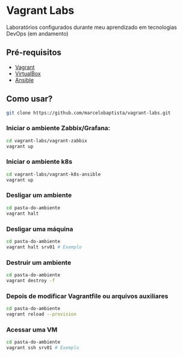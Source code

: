 # Vagrant Labs

Laboratórios configurados durante meu aprendizado em tecnologias DevOps (em andamento)

## Pré-requisitos

- [Vagrant](https://www.vagrantup.com/downloads)
- [VirtualBox](https://www.virtualbox.org/wiki/Downloads)
- [Ansible](https://docs.ansible.com/ansible/latest/installation_guide/intro_installation.html)

## Como usar?
```sh
git clone https://github.com/marcelobaptista/vagrant-labs.git
```
### Iniciar o ambiente Zabbix/Grafana:
```sh 
cd vagrant-labs/vagrant-zabbix
vagrant up
```
### Iniciar o ambiente k8s
```sh 
cd vagrant-labs/vagrant-k8s-ansible
vagrant up
```
### Desligar um ambiente
```sh 
cd pasta-do-ambiente
vagrant halt
```
### Desligar uma máquina
```sh 
cd pasta-do-ambiente
vagrant halt srv01 # Exemplo
```
### Destruir um ambiente
```sh 
cd pasta-do-ambiente
vagrant destroy -f
```
### Depois de modificar Vagrantfile ou arquivos auxiliares
```sh 
cd pasta-do-ambiente
vagrant reload --provision
```
### Acessar uma VM
```sh 
cd pasta-do-ambiente
vagrant ssh srv01 # Exemplo
```



